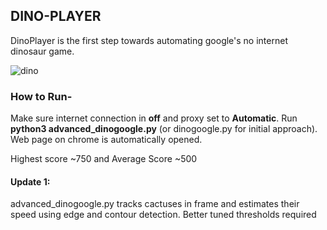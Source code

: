 ## DINO-PLAYER

DinoPlayer is the first step towards automating google's no internet dinosaur game.

![dino](https://user-images.githubusercontent.com/45385843/67393243-9fcbc100-f5bf-11e9-9a5c-6d89698faa35.png)

### How to Run-
Make sure internet connection in **off** and proxy set to **Automatic**. Run **python3 advanced_dinogoogle.py** (or dinogoogle.py for initial approach). Web page on chrome is automatically opened.



Highest score ~750 and Average Score ~500

#### Update 1: 
advanced_dinogoogle.py tracks cactuses in frame and estimates their speed using edge and contour detection. Better tuned thresholds required 
